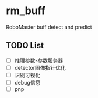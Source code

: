 # rm_buff
RoboMaster buff detect and predict

## TODO List

- [ ] 推理参数-参数服务器
- [ ] detector图像指针优化
- [ ] 识别可视化
- [ ] debug信息
- [ ] pnp
